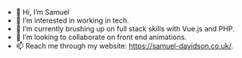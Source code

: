 - 👋 Hi, I’m Samuel
- 👀 I’m interested in working in tech. 
- 🌱 I’m currently brushing up on full stack skills with Vue.js and PHP.
- 💞️ I’m looking to collaborate on front end animations.
- 📫 Reach me through my website: https://samuel-davidson.co.uk/.

<!---
123samueld/123samueld is a ✨ special ✨ repository because its `README.md` (this file) appears on your GitHub profile.
You can click the Preview link to take a look at your changes.
--->
